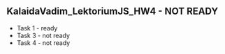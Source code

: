 KalaidaVadim_LektoriumJS_HW4 - NOT READY
-
- Task 1 - ready
- Task 3 - not ready
- Task 4 - not ready